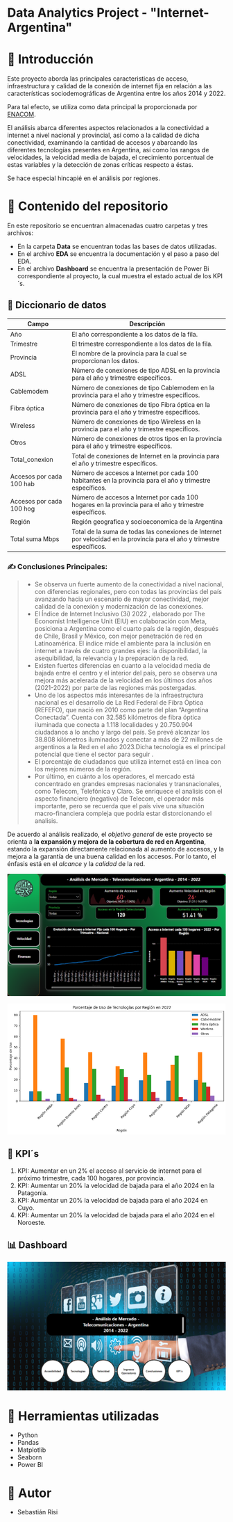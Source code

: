 # Data Analytics Project - "Internet-Argentina"

# 📍 Introducción

Este  proyecto aborda  las principales caracteristicas de acceso, infraestructura y calidad de la  conexión  de  internet  fija en  relación  a  las  características  sociodemográficas  de  Argentina  entre  los  años 2014 y 2022.

Para tal efecto, se utiliza como data principal la proporcionada por [ENACOM](https://datosabiertos.enacom.gob.ar/dashboards/20000/acceso-a-internet/).

El análisis abarca diferentes aspectos relacionados a la conectividad a internet a nivel nacional y provincial, así como a la calidad de dicha conectividad, examinando la cantidad de accesos y abarcando las diferentes tecnologías presentes en Argentina, así como los rangos de velocidades, la velocidad media de bajada, el crecimiento porcentual de estas variables y la detección de zonas críticas respecto a éstas.

Se hace especial hincapié en el análisis por regiones.

# 📍 Contenido del repositorio

En este repositorio se encuentran almacenadas cuatro carpetas y tres archivos:

* En la carpeta **Data** se encuentran todas las bases de datos utilizadas.
* En el archivo **EDA** se encuentra la documentación y el paso a paso del EDA.
* En el archivo **Dashboard** se encuentra la presentación de Power Bi correspondiente al proyecto, la cual muestra el estado actual de los KPI´s.

## 📙  Diccionario de datos

| Campo                    | Descripción                                                                                                              |
| ------------------------ | ------------------------------------------------------------------------------------------------------------------------- |
| Año                     | El año correspondiente a los datos de la fila.                                                                           |
| Trimestre                | El trimestre correspondiente a los datos de la fila.                                                                      |
| Provincia                | El nombre de la provincia para la cual se proporcionan los datos.                                                         |
| ADSL                     | Número de conexiones de tipo ADSL en la provincia para el año y trimestre específicos.                                 |
| Cablemodem               | Número de conexiones de tipo Cablemodem en la provincia para el año y trimestre específicos.                           |
| Fibra óptica            | Número de conexiones de tipo Fibra óptica en la provincia para el año y trimestre específicos.                        |
| Wireless                 | Número de conexiones de tipo Wireless en la provincia para el año y trimestre específicos.                             |
| Otros                    | Número de conexiones de otros tipos en la provincia para el año y trimestre específicos.                               |
| Total_conexion           | Total de conexiones de Internet en la provincia para el año y trimestre específicos.                                    |
| Accesos por cada 100 hab | Número de accesos a Internet por cada 100 habitantes en la provincia para el año y trimestre específicos.              |
| Accesos por cada 100 hog | Número de accesos a Internet por cada 100 hogares en la provincia para el año y trimestre específicos.                 |
| Región                  | Región geografica y socioeconomica de la Argentina                                                                       |
| Total suma Mbps          | Total de la suma de todas las conexiones de Internet por velocidad en la provincia para el año y trimestre específicos. |

### ✍ Conclusiones Principales:

> - Se observa un fuerte aumento de la conectividad a nivel nacional, con diferencias regionales, pero con todas las provincias del país avanzando hacia un escenario de mayor conectividad, mejor calidad de la conexión y modernización de las conexiones.
> - El Índice de Internet Inclusivo (3i) 2022 , elaborado por The Economist Intelligence Unit (EIU) en colaboración con Meta, posiciona a Argentina como el cuarto país de la región, después de Chile, Brasil y México, con mejor penetración de red en Latinoamérica. El índice mide el ambiente para la inclusión en internet a través de cuatro grandes ejes: la disponibilidad, la asequibilidad, la relevancia y la preparación de la red.
> - Existen fuertes diferencias en cuanto a la velocidad media de bajada entre el centro y el interior del país, pero se observa una mejora más acelerada de la velocidad en los últimos dos años (2021-2022) por parte de las regiones más postergadas.
> - Uno de los aspectos más interesantes de la infraestructura nacional es el desarrollo de La Red Federal de Fibra Óptica (REFEFO), que nació en 2010 como parte del plan “Argentina Conectada”. Cuenta con 32.585 kilómetros de fibra óptica iluminada que conecta a 1.118 localidades y 20.750.904 ciudadanos a lo ancho y largo del país. Se prevé alcanzar los 38.808 kilómetros iluminados y conectar a más de 22 millones de argentinos a la Red en el año 2023.Dicha tecnología es el principal potencial que tiene el sector para seguir  .
> - El porcentaje de ciudadanos que utiliza internet está en línea con los mejores números de la región.
> - Por último, en cuánto a los operadores, el mercado está concentrado en  grandes empresas nacionales y transnacionales, como Telecom, Telefónica y Claro. Se enriquece el analisis con el aspecto financiero (negativo) de Telecom, el operador más importante, pero se recuerda que el país vive una situación macro-financiera compleja que podría estar distorcionando el analisis.

De acuerdo al análisis realizado, el *objetivo general* de este proyecto se orienta a **la expansión y mejora de la cobertura de red  en Argentina**, estando la expansión directamente relacionada al aumento de accesos, y la mejora a la garantía de una buena calidad en los accesos. Por lo tanto, el énfasis está en el *alcance* y la *calidad* de la red.

![Portada](image/README/Portada.png)

![1703267946323](image/README/1703267946323.png)

## 📶  KPI´s

1. KPI: Aumentar en un 2% el acceso al servicio de internet para el próximo trimestre, cada 100 hogares, por provincia.
2. KPI: Aumentar un 20% la velocidad de bajada para el año 2024 en la Patagonia.
3. KPI: Aumentar un 20% la velocidad de bajada para el año 2024 en Cuyo.
4. KPI: Aumentar un 20% la velocidad de bajada para el año 2024 en el Noroeste.

## 📊 Dashboard

![1703267851889](image/README/1703267851889.png)

# 📍 Herramientas utilizadas

* Python
* Pandas
* Matplotlib
* Seaborn
* Power BI

# 📍 Autor

* Sebastián Risi
